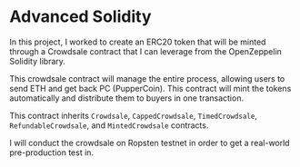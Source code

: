 # Advanced Solidity

In this project, I worked to create an ERC20 token that will be minted through a Crowdsale contract that I can leverage from the OpenZeppelin Solidity library.

This crowdsale contract will manage the entire process, allowing users to send ETH and get back PC (PupperCoin). This contract will mint the tokens automatically and distribute them to buyers in one transaction.

This contract inherits `Crowdsale`, `CappedCrowdsale`, `TimedCrowdsale`, `RefundableCrowdsale`, and `MintedCrowdsale` contracts.

I will conduct the crowdsale on Ropsten testnet in order to get a real-world pre-production test in.
